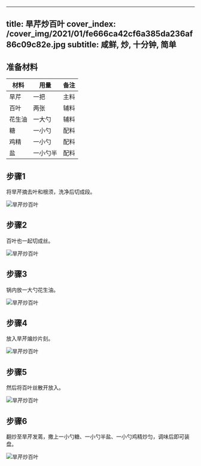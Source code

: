 
---
title: 旱芹炒百叶
cover_index: /cover_img/2021/01/fe666ca42cf6a385da236af86c09c82e.jpg
subtitle: 咸鲜, 炒, 十分钟, 简单
---

## 准备材料

| 材料     | 用量 | 备注|
| ------- | ----- | --- |
| 旱芹 | 一把| 主料 |
| 百叶 | 两张| 辅料 |
| 花生油 | 一大勺| 辅料 |
| 糖 | 一小勺| 配料 |
| 鸡精 | 一小勺| 配料 |
| 盐 | 一小勺半| 配料 |

## 步骤1

将旱芹摘去叶和根须，洗净后切成段。

![旱芹炒百叶](https://i8.meishichina.com/attachment/recipe/201010/201010141349292.jpg?x-oss-process=style/p320) 

## 步骤2

百叶也一起切成丝。

![旱芹炒百叶](https://i8.meishichina.com/attachment/recipe/201010/201010141351232.jpg?x-oss-process=style/p320) 

## 步骤3

锅内放一大勺花生油。

![旱芹炒百叶](https://i8.meishichina.com/attachment/recipe/201010/201010141353144.jpg?x-oss-process=style/p320) 

## 步骤4

放入旱芹煸炒片刻。

![旱芹炒百叶](https://i8.meishichina.com/attachment/recipe/201010/201010141355418.jpg?x-oss-process=style/p320) 

## 步骤5

然后将百叶丝散开放入。

![旱芹炒百叶](https://i8.meishichina.com/attachment/recipe/201010/201010141357159.jpg?x-oss-process=style/p320) 

## 步骤6

翻炒至旱芹发蔫，撒上一小勺糖、一小勺半盐、一小勺鸡精炒匀，调味后即可装盘。

![旱芹炒百叶](https://i8.meishichina.com/attachment/recipe/201010/201010141358528.jpg?x-oss-process=style/p320) 

